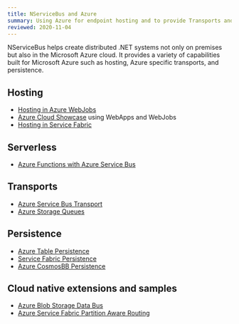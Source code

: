 ```yaml
---
title: NServiceBus and Azure
summary: Using Azure for endpoint hosting and to provide Transports and Persistence
reviewed: 2020-11-04
---
```


NServiceBus helps create distributed .NET systems not only on premises but also in the Microsoft Azure cloud. It provides a variety of capabilities built for Microsoft Azure such as hosting, Azure specific transports, and persistence.

## Hosting

* [Hosting in Azure WebJobs](/samples/azure/webjob-host/)
* [Azure Cloud Showcase](/samples/showcase/cloud-azure/) using WebApps and WebJobs
* [Hosting in Service Fabric](/nservicebus/hosting/service-fabric-hosting/)

## Serverless

* [Azure Functions with Azure Service Bus](/nservicebus/hosting/azure-functions-service-bus/)

## Transports

* [Azure Service Bus Transport](/transports/azure-service-bus/)
* [Azure Storage Queues](/transports/azure-storage-queues/)

## Persistence

* [Azure Table Persistence](/persistence/azure-table/)
* [Service Fabric Persistence](/persistence/service-fabric/)
* [Azure CosmosBB Persistence](/persistence/cosmosdb/)

## Cloud native extensions and samples

* [Azure Blob Storage Data Bus](/samples/azure/blob-storage-databus/)
* [Azure Service Fabric Partition Aware Routing](/samples/azure/azure-service-fabric-routing/)
